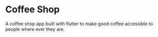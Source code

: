# Coffee Shop

A coffee shop app built with flutter to make good coffee accessible to people where ever they are.



